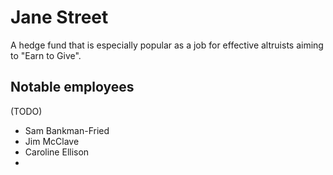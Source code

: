 # Jane Street

A hedge fund that is especially popular as a job for effective altruists aiming to "Earn to Give".

## Notable employees

(TODO)

- Sam Bankman-Fried
- Jim McClave
- Caroline Ellison
- 
